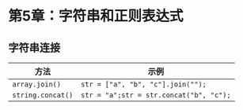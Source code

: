 ﻿# 第5章：字符串和正则表达式 #

## 字符串连接 ##

| 方法 | 示例 |
| ----- | ----- |
| `array.join()` | `str = ["a", "b", "c"].join("");` |
| `string.concat()` | `str = "a";str = str.concat("b", "c");` |